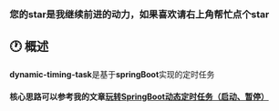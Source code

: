 ###  您的star是我继续前进的动力，如果喜欢请右上角帮忙点个star
## :clock1:	 概述

   **dynamic-timing-task**是基于**springBoot**实现的定时任务

#### 核心思路可以参考我的文章[玩转SpringBoot动态定时任务（启动、暂停）](https://juejin.cn/post/7322518787423748106)
